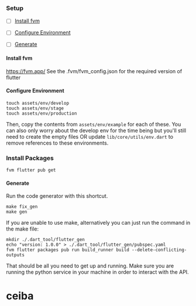 


### Setup

- [ ] [Install fvm](#install-fvm)
- [ ] [Configure Environment](#configure-environment)
- [ ] [Generate](#generate)


#### Install fvm
https://fvm.app/
See the .fvm/fvm_config.json for the required version of flutter

#### Configure Environment

```
touch assets/env/develop
touch assets/env/stage
touch assets/env/production
```
Then, copy the contents from `assets/env/example` for each of these. You can also only worry about the develop env for the time being but you'll still need to create the empty files OR update `lib/core/utils/env.dart` to remove references to these environments.

### Install Packages
```
fvm flutter pub get
```

#### Generate
Run the code generator with this shortcut.
```
make fix_gen
make gen
```
If you are unable to use make, alternatively you can just run the command in the make file:
```
mkdir ./.dart_tool/flutter_gen
echo "version: 1.0.0" > ./.dart_tool/flutter_gen/pubspec.yaml
fvm flutter packages pub run build_runner build --delete-conflicting-outputs
```

That should be all you need to get up and running. Make sure you are running the python service in your machine in order to interact with the API. 

# ceiba
